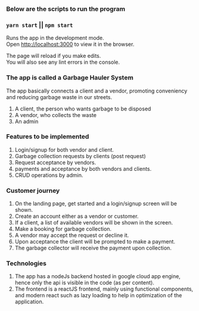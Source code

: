 ### Below are the scripts to run the program

### `yarn start` || `npm start`

Runs the app in the development mode.\
Open [http://localhost:3000](http://localhost:3000) to view it in the browser.

The page will reload if you make edits.\
You will also see any lint errors in the console.

### The app is called a Garbage Hauler System

The app basically connects a client and a vendor, promoting conveniency and reducing garbage waste in our streets.

1. A client, the person who wants garbage to be disposed
2. A vendor, who collects the waste
3. An admin

### Features to be implemented

1. Login/signup for both vendor and client.
2. Garbage collection requests by clients (post request)
3. Request acceptance by vendors.
4. payments and acceptance by both vendors and clients.
5. CRUD operations by admin.

### Customer journey

1. On the landing page, get started and a login/signup screen will be shown.
2. Create an account either as a vendor or customer.
3. If a client, a list of available vendors will be shown in the screen.
4. Make a booking for garbage collection.
5. A vendor may accept the request or decline it.
6. Upon acceptance the client will be prompted to make a payment.
7. The garbage collector will receive the payment upon collection.

### Technologies

1. The app has a nodeJs backend hosted in google cloud app engine, hence only the api is visible in the code (as per content).
2. The frontend is a reactJS frontend, mainly using functional components, and modern react such as lazy loading to help in optimization of the application.
